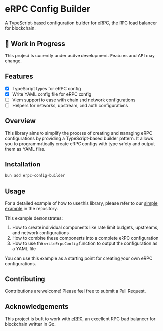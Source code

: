 # eRPC Config Builder

A TypeScript-based configuration builder for [eRPC](https://github.com/erpc/erpc), the RPC load balancer for blockchain.

## 🚧 Work in Progress

This project is currently under active development. Features and API may change.

## Features

- [x] TypeScript types for eRPC config
- [x] Write YAML config file for eRPC config
- [ ] Viem support to ease with chain and network configurations
- [ ] Helpers for networks, upstream, and auth configurations

## Overview

This library aims to simplify the process of creating and managing eRPC configurations by providing a TypeScript-based builder pattern. It allows you to programmatically create eRPC configs with type safety and output them as YAML files.

## Installation

```bash
bun add erpc-config-builder
```

## Usage

For a detailed example of how to use this library, please refer to our [simple example](example/simple.ts) in the repository.

This example demonstrates:

1. How to create individual components like rate limit budgets, upstreams, and network configurations
2. How to combine these components into a complete eRPC configuration
3. How to use the `writeErpcConfig` function to output the configuration as a YAML file

You can use this example as a starting point for creating your own eRPC configurations.

## Contributing

Contributions are welcome! Please feel free to submit a Pull Request.

## Acknowledgements

This project is built to work with [eRPC](https://github.com/erpc/erpc), an excellent RPC load balancer for blockchain written in Go.
